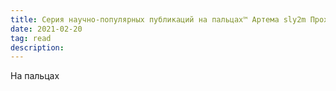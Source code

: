 ```yaml
---
title: Серия научно-популярных публикаций на пальцах™ Артема sly2m Прохорова
date: 2021-02-20
tag: read
description:
---
```


На пальцах
